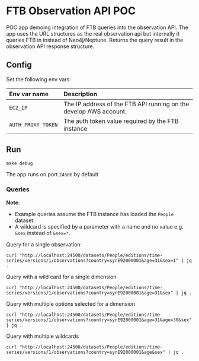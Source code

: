 # FTB Observation API POC

POC app demoing integration of FTB queries into the observation API. The app uses the URL structures 
as the real observation api but internally it queries FTB in instead of Neo4j/Neptune. Returns the query result in the 
observation API response structure.

## Config
Set the following env vars:

| Env var name       | Description                                                       |
|:-------------------|:------------------------------------------------------------------|
| `EC2_IP`           | The IP address of the FTB API running on the develop AWS account. |
| `AUTH_PROXY_TOKEN` | The auth token value required by the FTB instance                 |

## Run
```
make debug
```
The app runs on port `24500` by default

### Queries
**Note**:
 - Example queries assume the FTB instance has loaded the `People` dataset.
 - A wildcard is specified by a parameter with a name and no value e.g. `&sex` instead of `&sex=*`.

Query for a single observation:
```
curl "http://localhost:24500/datasets/People/editions/time-series/versions/1/observations?country=synE92000001&age=31&sex=1" | jq .
```
Query with a wild card for a single dimension
```
curl "http://localhost:24500/datasets/People/editions/time-series/versions/1/observations?country=synE92000001&age=31&sex" | jq .
```

Query with multiple options selected for a dimension
```
curl "http://localhost:24500/datasets/People/editions/time-series/versions/1/observations?country=synE92000001&age=31&age=30&sex" | jq .
```

Query with multiple wildcards
```
curl "http://localhost:24500/datasets/People/editions/time-series/versions/1/observations?country=synE92000001&age&sex" | jq .
```
